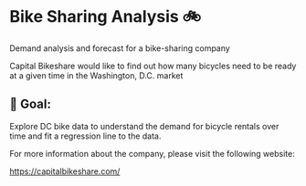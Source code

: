# Bike Sharing Analysis :bike:

Demand analysis and forecast for a bike-sharing company

Capital Bikeshare would like to find out how many bicycles need to be ready at a given time in the Washington, D.C. market

## :dart: Goal: 

Explore DC bike data to understand the demand for bicycle rentals over time and fit a regression line to the data.

For more information about the company, please visit the following website:

https://capitalbikeshare.com/

